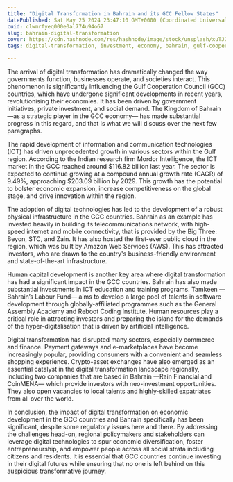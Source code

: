```yaml
---
title: "Digital Transformation in Bahrain and its GCC Fellow States"
datePublished: Sat May 25 2024 23:47:10 GMT+0000 (Coordinated Universal Time)
cuid: clwmrfyeq000e0al774u94o67
slug: bahrain-digital-transformation
cover: https://cdn.hashnode.com/res/hashnode/image/stock/unsplash/xuTJZ7uD7PI/upload/675fcd1cd2b9a0870b03ca7fd983c065.jpeg
tags: digital-transformation, investment, economy, bahrain, gulf-cooperation-council

---
```


The arrival of digital transformation has dramatically changed the way governments function, businesses operate, and societies interact. This phenomenon is significantly influencing the Gulf Cooperation Council (GCC) countries, which have undergone significant developments in recent years, revolutionising their economies. It has been driven by government initiatives, private investment, and social demand. The Kingdom of Bahrain —as a strategic player in the GCC economy— has made substantial progress in this regard, and that is what we will discuss over the next few paragraphs.

The rapid development of information and communication technologies (ICT) has driven unprecedented growth in various sectors within the Gulf region. According to the Indian research firm Mordor Intelligence, the ICT market in the GCC reached around $116.82 billion last year. The sector is expected to continue growing at a compound annual growth rate (CAGR) of 9.49%, approaching $203.09 billion by 2029. This growth has the potential to bolster economic expansion, increase competitiveness on the global stage, and drive innovation within the region.

The adoption of digital technologies has led to the development of a robust physical infrastructure in the GCC countries. Bahrain as an example has invested heavily in building its telecommunications network, with high-speed internet and mobile connectivity, that is provided by the Big Three: Beyon, STC, and Zain. It has also hosted the first-ever public cloud in the region, which was built by Amazon Web Services (AWS). This has attracted investors, who are drawn to the country's business-friendly environment and state-of-the-art infrastructure.

Human capital development is another key area where digital transformation has had a significant impact in the GCC countries. Bahrain has also made substantial investments in ICT education and training programs. Tamkeen —Bahrain’s Labour Fund— aims to develop a large pool of talents in software development through globally-affiliated programmes such as the General Assembly Academy and Reboot Coding Institute. Human resources play a critical role in attracting investors and preparing the island for the demands of the hyper-digitalisation that is driven by artificial intelligence.

Digital transformation has disrupted many sectors, especially commerce and finance. Payment gateways and e-marketplaces have become increasingly popular, providing consumers with a convenient and seamless shopping experience. Crypto-asset exchanges have also emerged as an essential catalyst in the digital transformation landscape regionally, including two companies that are based in Bahrain —Rain Financial and CoinMENA— which provide investors with neo-investment opportunities. They also open vacancies to local talents and highly-skilled expatriates from all over the world.

In conclusion, the impact of digital transformation on economic development in the GCC countries and Bahrain specifically has been significant, despite some regulatory issues here and there. By addressing the challenges head-on, regional policymakers and stakeholders can leverage digital technologies to spur economic diversification, foster entrepreneurship, and empower people across all social strata including citizens and residents. It is essential that GCC countries continue investing in their digital futures while ensuring that no one is left behind on this auspicious transformative journey.